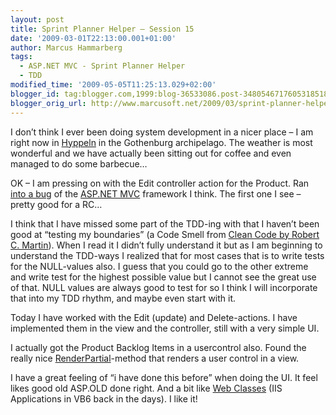 ```yaml
---
layout: post
title: Sprint Planner Helper – Session 15
date: '2009-03-01T22:13:00.001+01:00'
author: Marcus Hammarberg
tags:
  - ASP.NET MVC - Sprint Planner Helper
  - TDD
modified_time: '2009-05-05T11:25:13.029+02:00'
blogger_id: tag:blogger.com,1999:blog-36533086.post-3480546717605318518
blogger_orig_url: http://www.marcusoft.net/2009/03/sprint-planner-helper-session-15.html
---
```



I don’t think I ever been doing system development in a nicer place – I
am right now in <a href="http://www.hitta.se/LargeMap.aspx?var=Hyppeln"
target="_blank">Hyppeln</a> in the Gothenburg archipelago. The weather
is most wonderful and we have actually been sitting out for coffee and
even managed to do some barbecue…

OK – I am pressing on with the Edit controller action for the Product.
Ran <a
href="http://www.marcusoft.net/2009/03/aspnet-mvc-running-transformation-error.html"
target="_blank">into a bug</a> of the
<a href="http://www.asp.net/mvc/" target="_blank">ASP.NET MVC</a>
framework I think. The first one I see – pretty good for a RC…

I think that I have missed some part of the TDD-ing with that I haven’t
been good at “testing my boundaries” (a Code Smell from <a
href="http://www.amazon.com/Clean-Code-Handbook-Software-Craftsmanship/dp/0132350882"
target="_blank">Clean Code by Robert C. Martin</a>). When I read it I
didn’t fully understand it but as I am beginning to understand the
TDD-ways I realized that for most cases that is to write tests for the
NULL-values also. I guess that you could go to the other extreme and
write test for the highest possible value but I cannot see the great use
of that. NULL values are always good to test for so I think I will
incorporate that into my TDD rhythm, and maybe even start with it.

Today I have worked with the Edit (update) and Delete-actions. I have
implemented them in the view and the controller, still with a very
simple UI.

I actually got the Product Backlog Items in a usercontrol also. Found
the really nice <a
href="http://devlicio.us/blogs/derik_whittaker/archive/2008/11/24/renderpartial-vs-renderaction.aspx"
target="_blank">RenderPartial</a>-method that renders a user control in
a view.

I have a great feeling of “i have done this before” when doing the UI.
It feel likes good old ASP.OLD done right. And a bit like
<a href="http://www.avdf.com/oct98/art_id003.html" target="_blank">Web
Classes</a> (IIS Applications in VB6 back in the days). I like it!
